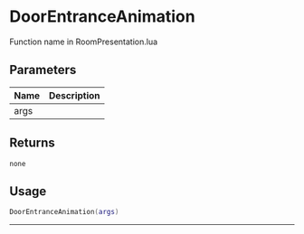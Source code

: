 # DoorEntranceAnimation

Function name in RoomPresentation.lua

## Parameters

| Name | Description |
| ---- | ----------- |
| args |             |

## Returns

`none`

## Usage

```lua
DoorEntranceAnimation(args)
```

---
